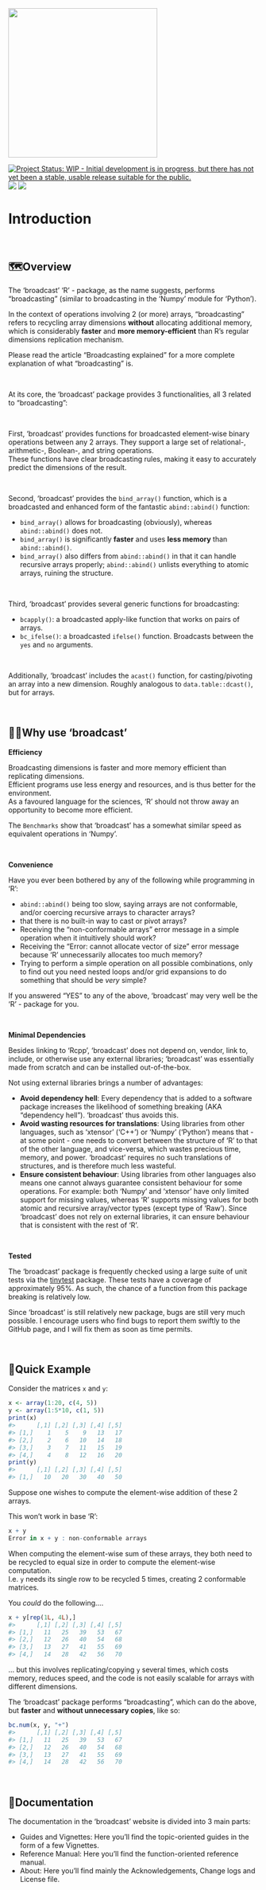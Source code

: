
<img src="man/figures/broadcast.png" height="300"/>

<!-- badges: start -->

[![Project Status: WIP - Initial development is in progress, but there
has not yet been a stable, usable release suitable for the
public.](https://www.repostatus.org/badges/latest/wip.svg)](https://www.repostatus.org/#wip)
[![](https://img.shields.io/badge/lifecycle-experimental-orange.svg)](https://lifecycle.r-lib.org/articles/stages.html#experimental)
[![](https://img.shields.io/badge/ORCID-0000--0001--9498--8379-green.svg)](https://orcid.org/0000-0001-9498-8379)

<!-- badges: end -->

# Introduction

 

## 🗺️Overview

The ‘broadcast’ ‘R’ - package, as the name suggests, performs
“broadcasting” (similar to broadcasting in the ‘Numpy’ module for
‘Python’).

In the context of operations involving 2 (or more) arrays,
“broadcasting” refers to recycling array dimensions **without**
allocating additional memory, which is considerably **faster** and
**more memory-efficient** than R’s regular dimensions replication
mechanism.

Please read the article “Broadcasting explained” for a more complete
explanation of what “broadcasting” is.

 

At its core, the ‘broadcast’ package provides 3 functionalities, all 3
related to “broadcasting”:

 

First, ‘broadcast’ provides functions for broadcasted element-wise
binary operations between any 2 arrays. They support a large set of
relational-, arithmetic-, Boolean-, and string operations.  
These functions have clear broadcasting rules, making it easy to
accurately predict the dimensions of the result.

 

Second, ‘broadcast’ provides the `bind_array()` function, which is a
broadcasted and enhanced form of the fantastic `abind::abind()`
function:

- `bind_array()` allows for broadcasting (obviously), whereas
  `abind::abind()` does not.
- `bind_array()` is significantly **faster** and uses **less memory**
  than `abind::abind()`.
- `bind_array()` also differs from `abind::abind()` in that it can
  handle recursive arrays properly; `abind::abind()` unlists everything
  to atomic arrays, ruining the structure.

 

Third, ‘broadcast’ provides several generic functions for broadcasting:

- `bcapply()`: a broadcasted apply-like function that works on pairs of
  arrays.
- `bc_ifelse()`: a broadcasted `ifelse()` function. Broadcasts between
  the `yes` and `no` arguments.

 

Additionally, ‘broadcast’ includes the `acast()` function, for
casting/pivoting an array into a new dimension. Roughly analogous to
`data.table::dcast()`, but for arrays.

 

## 🤷🏽Why use ‘broadcast’

**Efficiency**

Broadcasting dimensions is faster and more memory efficient than
replicating dimensions.  
Efficient programs use less energy and resources, and is thus better for
the environment.  
As a favoured language for the sciences, ‘R’ should not throw away an
opportunity to become more efficient.

The `Benchmarks` show that ‘broadcast’ has a somewhat similar speed as
equivalent operations in ‘Numpy’.

 

**Convenience**

Have you ever been bothered by any of the following while programming in
‘R’:

- `abind::abind()` being too slow, saying arrays are not conformable,
  and/or coercing recursive arrays to character arrays?
- that there is no built-in way to cast or pivot arrays?
- Receiving the “non-conformable arrays” error message in a simple
  operation when it intuitively should work?
- Receiving the “Error: cannot allocate vector of size” error message
  because ‘R’ unnecessarily allocates too much memory?
- Trying to perform a simple operation on all possible combinations,
  only to find out you need nested loops and/or grid expansions to do
  something that should be *very* simple?

If you answered “YES” to any of the above, ‘broadcast’ may very well be
the ‘R’ - package for you.

 

**Minimal Dependencies**

Besides linking to ‘Rcpp’, ‘broadcast’ does not depend on, vendor, link
to, include, or otherwise use any external libraries; ‘broadcast’ was
essentially made from scratch and can be installed out-of-the-box.

Not using external libraries brings a number of advantages:

- **Avoid dependency hell**: Every dependency that is added to a
  software package increases the likelihood of something breaking (AKA
  “dependency hell”). ‘broadcast’ thus avoids this.
- **Avoid wasting resources for translations**: Using libraries from
  other languages, such as ‘xtensor’ (‘C++’) or ‘Numpy’ (‘Python’) means
  that - at some point - one needs to convert between the structure of
  ‘R’ to that of the other language, and vice-versa, which wastes
  precious time, memory, and power. ‘broadcast’ requires no such
  translations of structures, and is therefore much less wasteful.
- **Ensure consistent behaviour**: Using libraries from other languages
  also means one cannot always guarantee consistent behaviour for some
  operations. For example: both ‘Numpy’ and ‘xtensor’ have only limited
  support for missing values, whereas ‘R’ supports missing values for
  both atomic and recursive array/vector types (except type of ‘Raw’).
  Since ‘broadcast’ does not rely on external libraries, it can ensure
  behaviour that is consistent with the rest of ‘R’.

 

**Tested**

The ‘broadcast’ package is frequently checked using a large suite of
unit tests via the [tinytest](https://github.com/markvanderloo/tinytest)
package. These tests have a coverage of approximately 95%. As such, the
chance of a function from this package breaking is relatively low.

Since ‘broadcast’ is still relatively new package, bugs are still very
much possible. I encourage users who find bugs to report them swiftly to
the GitHub page, and I will fix them as soon as time permits.

 

## 🚀Quick Example

Consider the matrices `x` and `y`:

``` r
x <- array(1:20, c(4, 5))
y <- array(1:5*10, c(1, 5))
print(x)
#>      [,1] [,2] [,3] [,4] [,5]
#> [1,]    1    5    9   13   17
#> [2,]    2    6   10   14   18
#> [3,]    3    7   11   15   19
#> [4,]    4    8   12   16   20
print(y)
#>      [,1] [,2] [,3] [,4] [,5]
#> [1,]   10   20   30   40   50
```

Suppose one wishes to compute the element-wise addition of these 2
arrays.

This won’t work in base ‘R’:

``` r
x + y
Error in x + y : non-conformable arrays
```

When computing the element-wise sum of these arrays, they both need to
be recycled to equal size in order to compute the element-wise
computation.  
I.e. `y` needs its single row to be recycled 5 times, creating 2
conformable matrices.

You *could* do the following….

``` r
x + y[rep(1L, 4L),]
#>      [,1] [,2] [,3] [,4] [,5]
#> [1,]   11   25   39   53   67
#> [2,]   12   26   40   54   68
#> [3,]   13   27   41   55   69
#> [4,]   14   28   42   56   70
```

… but this involves replicating/copying `y` several times, which costs
memory, reduces speed, and the code is not easily scalable for arrays
with different dimensions.

The ‘broadcast’ package performs “broadcasting”, which can do the above,
but **faster** and **without unnecessary copies**, like so:

``` r
bc.num(x, y, "+")
#>      [,1] [,2] [,3] [,4] [,5]
#> [1,]   11   25   39   53   67
#> [2,]   12   26   40   54   68
#> [3,]   13   27   41   55   69
#> [4,]   14   28   42   56   70
```

 

## 📖Documentation

The documentation in the ‘broadcast’ website is divided into 3 main
parts:

- Guides and Vignettes: Here you’ll find the topic-oriented guides in
  the form of a few Vignettes.
- Reference Manual: Here you’ll find the function-oriented reference
  manual.
- About: Here you’ll find mainly the Acknowledgements, Change logs and
  License file.

   
